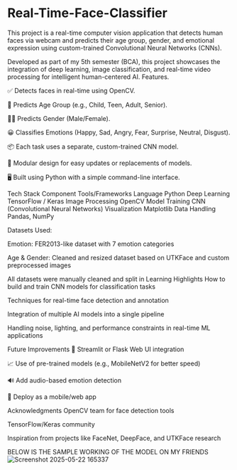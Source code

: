 # Real-Time-Face-Classifier
This project is a real-time computer vision application that detects human faces via webcam and predicts their age group, gender, and emotional expression using custom-trained Convolutional Neural Networks (CNNs).

Developed as part of my 5th semester (BCA), this project showcases the integration of deep learning, image classification, and real-time video processing for intelligent human-centered AI.
Features.

✅ Detects faces in real-time using OpenCV.

👦 Predicts Age Group (e.g., Child, Teen, Adult, Senior).

👨‍💼 Predicts Gender (Male/Female).

😀 Classifies Emotions (Happy, Sad, Angry, Fear, Surprise, Neutral, Disgust).

📦 Each task uses a separate, custom-trained CNN model.

🧩 Modular design for easy updates or replacements of models.

🖥️ Built using Python with a simple command-line interface.

Tech Stack
Component	Tools/Frameworks
Language	Python
Deep Learning	TensorFlow / Keras
Image Processing	OpenCV
Model Training	CNN (Convolutional Neural Networks)
Visualization	Matplotlib
Data Handling	Pandas, NumPy

Datasets Used:

Emotion: FER2013-like dataset with 7 emotion categories

Age & Gender: Cleaned and resized dataset based on UTKFace and custom preprocessed images

All datasets were manually cleaned and split in
Learning Highlights
How to build and train CNN models for classification tasks

Techniques for real-time face detection and annotation

Integration of multiple AI models into a single pipeline

Handling noise, lighting, and performance constraints in real-time ML applications

Future Improvements
🎨 Streamlit or Flask Web UI integration

📈 Use of pre-trained models (e.g., MobileNetV2 for better speed)

🔊 Add audio-based emotion detection

📱 Deploy as a mobile/web app

Acknowledgments
OpenCV team for face detection tools

TensorFlow/Keras community

Inspiration from projects like FaceNet, DeepFace, and UTKFace research

BELOW IS THE SAMPLE WORKING OF THE MODEL ON MY FRIENDS
![Screenshot 2025-05-22 165337](https://github.com/user-attachments/assets/1bba35aa-a284-4e64-92a7-0d88e29be690)
